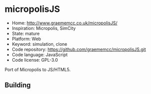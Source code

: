 # micropolisJS

- Home: http://www.graememcc.co.uk/micropolisJS/
- Inspiration: Micropolis, SimCity
- State: mature
- Platform: Web
- Keyword: simulation, clone
- Code repository: https://github.com/graememcc/micropolisJS.git
- Code language: JavaScript
- Code license: GPL-3.0

Port of Micropolis to JS/HTML5.

## Building
